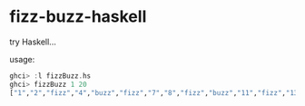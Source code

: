 # fizz-buzz-haskell
try Haskell...

usage:
```hs
ghci> :l fizzBuzz.hs
ghci> fizzBuzz 1 20
["1","2","fizz","4","buzz","fizz","7","8","fizz","buzz","11","fizz","13","14","fizz_buzz","16","17","fizz","19","buzz"]
```
